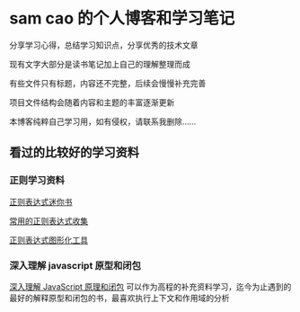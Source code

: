 # sam cao 的个人博客和学习笔记

分享学习心得，总结学习知识点，分享优秀的技术文章

现有文字大部分是读书笔记加上自己的理解整理而成

有些文件只有标题，内容还不完整，后续会慢慢补充完善

项目文件结构会随着内容和主题的丰富逐渐更新

本博客纯粹自己学习用，如有侵权，请联系我删除......

## 看过的比较好的学习资料

### 正则学习资料

[正则表达式迷你书](https://github.com/qdlaoyao/js-regex-mini-book)

[常用的正则表达式收集](https://github.com/limingziqiang/functions)

[正则表达式图形化工具](https://github.com/zhoushengmufc/rline)

### 深入理解 javascript 原型和闭包

[深入理解 JavaScript 原理和闭包](https://www.cnblogs.com/wangfupeng1988/p/3977987.html)
可以作为高程的补充资料学习，迄今为止遇到的最好的解释原型和闭包的书，最喜欢执行上下文和作用域的分析
